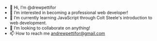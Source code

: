 - 👋 Hi, I’m @drewpettifor
- 👀 I’m interested in becoming a professional web developer!
- 🌱 I’m currently learning JavaScript through Colt Steele's introduction to web development.
- 💞️ I’m looking to collaborate on anything!
- 📫 How to reach me andrewpettifor@gmail.com

<!---
drewpettifor/drewpettifor is a ✨ special ✨ repository because its `README.md` (this file) appears on your GitHub profile.
You can click the Preview link to take a look at your changes.
--->
